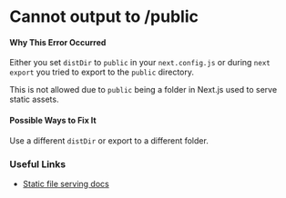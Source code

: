 # Cannot output to /public

#### Why This Error Occurred

Either you set `distDir` to `public` in your `next.config.js` or during `next export` you tried to export to the `public` directory.

This is not allowed due to `public` being a folder in Next.js used to serve static assets.

#### Possible Ways to Fix It

Use a different `distDir` or export to a different folder.

### Useful Links

- [Static file serving docs](https://nextjs.org/docs/basic-features/static-file-serving)
